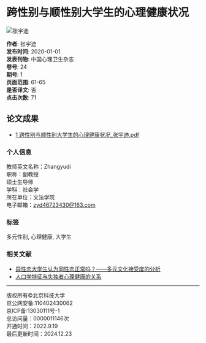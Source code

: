 # 跨性别与顺性别大学生的心理健康状况

![张宇迪](https://faculty.ustb.edu.cn/_resources/group1/M00/00/0F/cxk8b2YUB5KAMacOAAEjy_yX0GI716.png)

**作者**: 张宇迪  
**发布时间**: 2020-01-01  
**发表刊物**: 中国心理卫生杂志  
**卷号**: 24  
**期号**: 1  
**页面范围**: 61-65  
**是否译文**: 否  
**点击次数**: 71  

## 论文成果

- [1 跨性别与顺性别大学生的心理健康状况_张宇迪.pdf](/system/resource/tsites/download.jsp?ap=lwyfj&fl=uy6fym3Q7nie&uid=5122&fid=1B0BEBC4687947618BAC55AEBAB67FF8)

### 个人信息

教师英文名称：Zhangyudi  
职称：副教授  
硕士生导师  
学科：社会学  
所在单位：文法学院  
电子邮箱：zyd46723430@163.com  

### 标签

多元性别, 心理健康, 大学生

### 相关文献

- [异性恋大学生认为同性恋正常吗？——多元文化接受度的分析](/zhangyudi/zh_CN/lwcg/120326/content/46405.htm#lwcg)
- [人口学特征与失独者心理健康的关系](/zhangyudi/zh_CN/lwcg/120326/content/46406.htm#lwcg)

---

版权所有©北京科技大学  
京公网安备:110402430062  
京ICP备:13030111号-1  
总访问量：0000011146次  
开通时间：2022.9.19  
最后更新时间：2024.12.23  